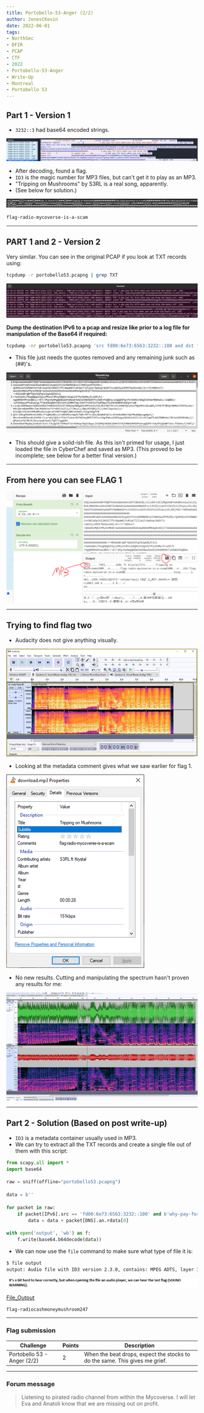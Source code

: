 ```yaml
---
title: Portobello-53-Anger (2/2)
author: JonesCKevin
date: 2022-06-01
tags:
- NorthSec
- DFIR
- PCAP
- CTF
- 2022
- Portobello-53-Anger
- Write-Up
- Montreal
- Portobello 53
---
```


## Part 1 - Version 1

- `3232::3` had base64 encoded strings.

![image](1.png)

- After decoding, found a flag.
- `ID3` is the magic number for MP3 files, but can't get it to play as an MP3.
- "Tripping on Mushrooms" by S3RL is a real song, apparently.
- (See below for solution.)

![image](2.png)

```md
flag-radio-mycoverse-is-a-scam
```

---

## PART 1 and 2 - Version 2

Very similar. You can see in the original PCAP if you look at TXT records using:

```bash
tcpdump -r portobello53.pcapng | grep TXT
```

![image](3.png)

**Dump the destination IPv6 to a pcap and resize like prior to a log file for manipulation of the Base64 if required:**

```bash
tcpdump -nr portobello53.pcapng 'src fd00:6e73:6563:3232::100 and dst fd00:6e73:6563:3232::3' | cut -d " " -f 9- | cut -d " " -f –1
```

- This file just needs the quotes removed and any remaining junk such as (##)'s.

![image](4.png)

- This should give a solid-ish file. As this isn't primed for usage, I just loaded the file in CyberChef and saved as MP3. (This proved to be incomplete; see below for a better final version.)

---

## From here you can see FLAG 1

![image](5.png)

---

## Trying to find flag two

- Audacity does not give anything visually.

![image](6.png)

- Looking at the metadata comment gives what we saw earlier for flag 1.

![image](7.png)

- No new results. Cutting and manipulating the spectrum hasn't proven any results for me:

![image](8.png)

---

## Part 2 - Solution (Based on post write-up)

- `ID3` is a metadata container usually used in MP3.
- We can try to extract all the TXT records and create a single file out of them with this script:

```python
from scapy.all import *
import base64

raw = sniff(offline="portobello53.pcapng")

data = b''

for packet in raw:
    if packet[IPv6].src == 'fd00:6e73:6563:3232::100' and b'why-pay-for-bits-when-you-can-drop-the-beats' in packet[DNS].qd.qname and packet[DNS].ancount > 0:
        data = data + packet[DNS].an.rdata[0]

with open('output', 'wb') as f:
    f.write(base64.b64decode(data))
```

- We can now use the `file` command to make sure what type of file it is:

```bash
$ file output
output: Audio file with ID3 version 2.3.0, contains: MPEG ADTS, layer III, v1, 128 kbps, 48 kHz, JntStereo
```

![image](9.png)

[File_Output](output)

```md
flag-radiocashmoneymushroom247
```

---

### Flag submission

| Challenge                        | Points | Description                                                                 |
|-----------------------------------|--------|-----------------------------------------------------------------------------|
| Portobello 53 - Anger (2/2)      | 2      | When the beat drops, expect the stocks to do the same. This gives me grief. |

---

### Forum message

> Listening to pirated radio channel from within the Mycoverse. I will let Eva and Anatoli know that we are missing out on profit.
